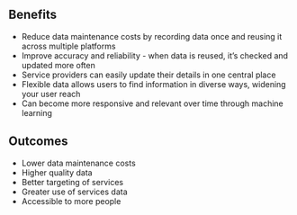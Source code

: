 ## Benefits

* Reduce data maintenance costs by recording data once and reusing it across multiple platforms  
* Improve accuracy and reliability \- when data is reused, it’s checked and updated more often  
* Service providers can easily update their details in one central place  
* Flexible data allows users to find information in diverse ways, widening your user reach  
* Can become more responsive and relevant over time through machine learning

## Outcomes

* Lower data maintenance costs  
* Higher quality data  
* Better targeting of services  
* Greater use of services data  
* Accessible to more people